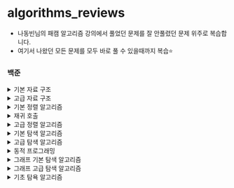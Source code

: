 # algorithms_reviews
- 나동빈님의 패캠 알고리즘 강의에서 풀었던 문제를 잘 안풀렸던 문제 위주로 복습합니다.
- 여기서 나왔던 모든 문제를 모두 바로 풀 수 있을때까지 복습⭐️

### 백준
<details>
  <summary>기본 자료 구조</summary>
  
  - [블랙잭](https://github.com/HyunlangBan/algorithms_reviews/blob/master/%EB%B0%B1%EC%A4%80_2798_%EB%B8%94%EB%9E%99%EC%9E%AD.md): ⭕️
  - [스택수열](https://github.com/HyunlangBan/algorithms_reviews/blob/master/%EB%B0%B1%EC%A4%80_1874_%EC%8A%A4%ED%83%9D%EC%88%98%EC%97%B4.md): ❌ 
  - [프린터큐](https://github.com/HyunlangBan/algorithms_reviews/blob/master/%EB%B0%B1%EC%A4%80_1966_%ED%94%84%EB%A6%B0%ED%84%B0%ED%81%90.md): ⭕️ 
  - [키로거](https://github.com/HyunlangBan/algorithms_reviews/blob/master/%EB%B0%B1%EC%A4%80_5397_%ED%82%A4%EB%A1%9C%EA%B1%B0.md): ⭕️ 
</details>
<details>
  <summary>고급 자료 구조</summary>
  
  - [친구 네트워크](https://github.com/HyunlangBan/algorithms_reviews/blob/master/%EB%B0%B1%EC%A4%80_4195_%EC%B9%9C%EA%B5%AC%EB%84%A4%ED%8A%B8%EC%9B%8C%ED%81%AC.md): ❌
</details>
<details>
  <summary>기본 정렬 알고리즘</summary>
  
  - [나이순 정렬](https://github.com/HyunlangBan/algorithms_reviews/blob/master/%EB%B0%B1%EC%A4%80_10814_%EB%82%98%EC%9D%B4%EC%88%9C%EC%A0%95%EB%A0%AC.md): ⭕️
  - 좌표 정렬하기
  - 수 정렬하기3
</details>
<details>
  <summary>재귀 호출</summary>
  
  - [피보나치수](https://github.com/HyunlangBan/algorithms_reviews/blob/master/%EB%B0%B1%EC%A4%80_2747_%ED%94%BC%EB%B3%B4%EB%82%98%EC%B9%98%EC%88%98.md): ❌
  - [Z](https://github.com/HyunlangBan/algorithms_reviews/blob/master/%EB%B0%B1%EC%A4%80_1074_Z.md): ❌
  - [0만들기](https://github.com/HyunlangBan/algorithms_reviews/blob/master/%EB%B0%B1%EC%A4%80_7490_0%EB%A7%8C%EB%93%A4%EA%B8%B0.md): 🔼
</details>
<details>
  <summary>고급 정렬 알고리즘</summary>
  
  - [수정렬하기2(MergeSort)](https://github.com/HyunlangBan/algorithms_reviews/blob/master/%EB%B0%B1%EC%A4%80_2751_%EC%88%98%EC%A0%95%EB%A0%AC%ED%95%98%EA%B8%B02.md): ❌
</details>
<details>
  <summary>기본 탐색 알고리즘</summary>
  
  - [베스트셀러](https://github.com/HyunlangBan/algorithms_reviews/blob/master/%EB%B0%B1%EC%A4%80_1302_%EB%B2%A0%EC%8A%A4%ED%8A%B8%EC%85%80%EB%9F%AC.md): ⭕️
  - 트로피진열
  - [성지키기](https://github.com/HyunlangBan/algorithms_reviews/blob/master/%EB%B0%B1%EC%A4%80_1236_%EC%84%B1%EC%A7%80%ED%82%A4%EA%B8%B0.md): ⭕️
  - [공유기설치](https://github.com/HyunlangBan/algorithms_reviews/blob/master/%EB%B0%B1%EC%A4%80_2110_%EA%B3%B5%EC%9C%A0%EA%B8%B0%EC%84%A4%EC%B9%98.md): 🔼
  - [중량제한](https://github.com/HyunlangBan/algorithms_reviews/blob/master/%EB%B0%B1%EC%A4%80_1939_%EC%A4%91%EB%9F%89%EC%A0%9C%ED%95%9C.md): ❌
</details>
<details>
  <summary>고급 탐색 알고리즘</summary>
  
  - [트리순회](https://github.com/HyunlangBan/algorithms_reviews/blob/master/%EB%B0%B1%EC%A4%80_1991_%ED%8A%B8%EB%A6%AC%EC%88%9C%ED%9A%8C.md): ⭕️
  - [트리의높이와너비](https://github.com/HyunlangBan/algorithms_reviews/blob/master/%EB%B0%B1%EC%A4%80_2250_%ED%8A%B8%EB%A6%AC%EC%9D%98%EB%86%92%EC%9D%B4%EC%99%80%EB%84%88%EB%B9%84.md): ❌
  - [최소힙](https://github.com/HyunlangBan/algorithms_reviews/blob/master/%EB%B0%B1%EC%A4%80_1927_%EC%B5%9C%EC%86%8C%ED%9E%99.md): ⭕️
  - [카드정렬하기](https://github.com/HyunlangBan/algorithms_reviews/blob/master/%EB%B0%B1%EC%A4%80_1715_%EC%B9%B4%EB%93%9C%EC%A0%95%EB%A0%AC%ED%95%98%EA%B8%B0.md): ⭕️
  - [문제집](https://github.com/HyunlangBan/algorithms_reviews/blob/master/%EB%B0%B1%EC%A4%80_1766_%EB%AC%B8%EC%A0%9C%EC%A7%91.md): ❌
</details>
<details>
  <summary>동적 프로그래밍</summary>
  
  - [01타일](https://github.com/HyunlangBan/algorithms_reviews/blob/master/%EB%B0%B1%EC%A4%80_1904_01%ED%83%80%EC%9D%BC.md): ⭕️
  - [평범한배낭](https://github.com/HyunlangBan/algorithms_reviews/blob/master/%EB%B0%B1%EC%A4%80_12865_%ED%8F%89%EB%B2%94%ED%95%9C%EB%B0%B0%EB%82%AD.md): ❌
  - [가장긴증가하는부분수열](https://github.com/HyunlangBan/algorithms_reviews/blob/master/%EB%B0%B1%EC%A4%80_11053_%EA%B0%80%EC%9E%A5%EA%B8%B4%EC%A6%9D%EA%B0%80%ED%95%98%EB%8A%94%EB%B6%80%EB%B6%84%EC%88%98%EC%97%B4.md): ❌
</details>
<details>
  <summary>그래프 기본 탐색 알고리즘</summary>
  
  - [DFS와 BFS](https://github.com/HyunlangBan/algorithms_reviews/blob/master/%EB%B0%B1%EC%A4%80_1260_DFS%EC%99%80BFS.md): ⭕️
  - [숨바꼭질](https://github.com/HyunlangBan/algorithms_reviews/blob/master/%EB%B0%B1%EC%A4%80_1697_%EC%88%A8%EB%B0%94%EA%BC%AD%EC%A7%88.md): ❌
  - [바이러스](https://github.com/HyunlangBan/algorithms_reviews/blob/master/%EB%B0%B1%EC%A4%80_2606_%EB%B0%94%EC%9D%B4%EB%9F%AC%EC%8A%A4.md): ⭕️
  - [유기농배추](https://github.com/HyunlangBan/algorithms_reviews/blob/master/%EB%B0%B1%EC%A4%80_1012_%EC%9C%A0%EA%B8%B0%EB%86%8D%EB%B0%B0%EC%B6%94.md): ❌
  - [효율적인해킹](https://github.com/HyunlangBan/algorithms_reviews/blob/master/%EB%B0%B1%EC%A4%80_1325_%ED%9A%A8%EC%9C%A8%EC%A0%81%EC%9D%B8%ED%95%B4%ED%82%B9.md):  ❌

</details>
<details>
  <summary>그래프 고급 탐색 알고리즘</summary>
  
  - [해킹](https://github.com/HyunlangBan/algorithms_reviews/blob/master/%EB%B0%B1%EC%A4%80_10282_%ED%95%B4%ED%82%B9.md): ❌
</details>

<details>
  <summary>기초 탐욕 알고리즘</summary>
  
  - [등수 매기기](https://github.com/HyunlangBan/algorithms_reviews/blob/master/%EB%B0%B1%EC%A4%80_2012_%EB%93%B1%EC%88%98%EB%A7%A4%EA%B8%B0%EA%B8%B0.md): ⭕️
  - [배](https://github.com/HyunlangBan/algorithms_reviews/blob/master/%EB%B0%B1%EC%A4%80_1092_%EB%B0%B0.md): ❌

</details>

